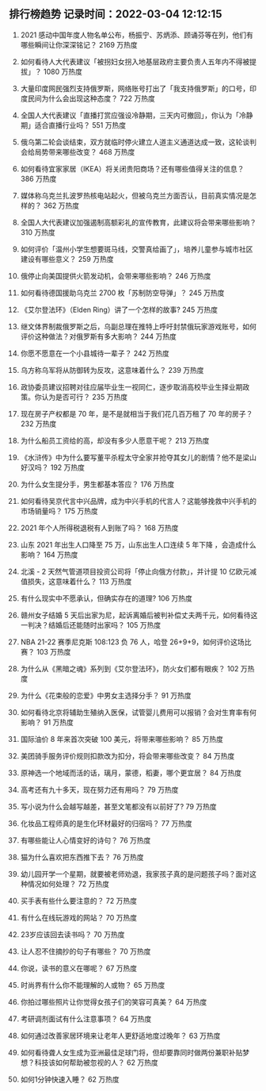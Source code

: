 
## 排行榜趋势 记录时间：2022-03-04 12:12:15
  
  1. 2021 感动中国年度人物名单公布，杨振宁、苏炳添、顾诵芬等在列，他们有哪些瞬间让你深深铭记？ 2169 万热度
    
  2. 如何看待人大代表建议「被拐妇女拐入地基层政府主要负责人五年内不得被提拔」？ 1080 万热度
    
  3. 大量印度网民强烈支持俄罗斯，网络账号打出了「我支持俄罗斯」的口号，印度民间为什么会出现这种态度？ 722 万热度
    
  4. 全国人大代表建议「直播打赏应强设冷静期，三天内可撤回」，你认为「冷静期」适合直播行业吗？ 551 万热度
    
  5. 俄乌第二轮会谈结束，双方就临时停火建立人道主义通道达成一致，这轮谈判会给局势带来哪些改变？ 468 万热度
    
  6. 如何看待宜家家居（IKEA）将关闭贵阳商场？还有哪些值得关注的信息？ 386 万热度
    
  7. 媒体称乌克兰扎波罗热核电站起火，但被乌克兰方面否认，目前真实情况是怎样的？ 362 万热度
    
  8. 全国人大代表建议加强遏制高额彩礼的宣传教育，此建议将会带来哪些影响？ 310 万热度
    
  9. 如何评价「温州小学生想要斑马线，交警真给画了」，培养儿童参与城市社区建设有哪些意义？ 259 万热度
    
  10. 俄停止向美国提供火箭发动机，会带来哪些影响？ 246 万热度
    
  11. 如何看待德国援助乌克兰 2700 枚「苏制防空导弹」？ 245 万热度
    
  12. 《艾尔登法环》（Elden Ring）讲了一个怎样的故事? 245 万热度
    
  13. 继文体界制裁俄罗斯之后，乌副总理在推特上呼吁封禁俄玩家游戏账号，如何评价这种做法？对俄罗斯有多大影响？ 244 万热度
    
  14. 你愿不愿意在一个小县城待一辈子？ 242 万热度
    
  15. 乌方称乌军将从防御转为反攻，这意味着什么？ 239 万热度
    
  16. 政协委员建议招聘对往应届毕业生一视同仁，逐步取消高校毕业生择业期政策。你认为是否可行？ 235 万热度
    
  17. 现在房子产权都是 70 年，是不是就相当于我们花几百万租了 70 年的房子？ 232 万热度
    
  18. 为什么船员工资给的高，却没有多少人愿意干呢？ 213 万热度
    
  19. 《水浒传》中为什么要写董平杀程太守全家并抢夺其女儿的剧情？他不是梁山好汉吗？ 192 万热度
    
  20. 为什么女生提分手，男生都基本答应？ 176 万热度
    
  21. 如何看待吴京代言中兴品牌，成为中兴手机的代言人？这能够挽救中兴手机的市场销量吗？ 175 万热度
    
  22. 2021 年个人所得税退税有人到账了吗？ 168 万热度
    
  23. 山东 2021 年出生人口降至 75 万，山东出生人口连续 5 年下降 ，会造成什么影响？ 164 万热度
    
  24. 北溪 - 2 天然气管道项目投资公司将「停止向俄方付款」，并计提 10 亿欧元减值损失，这意味着什么？ 113 万热度
    
  25. 有什么现实中不愿承认，但确实存在的道理? 106 万热度
    
  26. 赣州女子结婚 5 天后出家为尼，起诉离婚后被判补偿丈夫两千元，如何看待这一判决？结婚后还能随时出家吗？ 105 万热度
    
  27. NBA 21-22 赛季尼克斯 108:123 负 76 人，哈登 26+9+9，如何评价这场比赛？ 103 万热度
    
  28. 为什么从《黑暗之魂》系列到《艾尔登法环》，防火女们都有眼疾？ 102 万热度
    
  29. 为什么《花束般的恋爱》中男女主选择分手？ 91 万热度
    
  30. 如何看待北京将辅助生殖纳入医保，试管婴儿费用可以报销？会对生育率有何影响？ 91 万热度
    
  31. 国际油价 8 年来首次突破 100 美元，将带来哪些影响？ 85 万热度
    
  32. 美团骑手服务评价规则扣款改为扣分，将会带来哪些改变？ 84 万热度
    
  33. 原神选一个地域而活的话，璃月，蒙德，稻妻，哪个更宜居？ 84 万热度
    
  34. 高考还有九十多天，现在努力还有用吗？ 79 万热度
    
  35. 写小说为什么会越写越差，甚至文笔都没有以前好了? 79 万热度
    
  36. 化妆品工程师真的是生化环材最好的归宿吗？ 77 万热度
    
  37. 有哪些能让人心情变好的诗句？ 76 万热度
    
  38. 猫为什么喜欢把东西推下去？ 76 万热度
    
  39. 幼儿园开学一个星期，就要被老师劝退，我家孩子真的是问题孩子吗？面对这种情况如何处理？ 72 万热度
    
  40. 买手表有些什么要注意的？ 72 万热度
    
  41. 有什么在线玩游戏的网站？ 70 万热度
    
  42. 23岁应该回去读书吗？ 70 万热度
    
  43. 让人忍不住摘抄的句子有哪些？ 70 万热度
    
  44. 你说，读书的意义在哪呢？ 67 万热度
    
  45. 时尚界有什么你不能理解的人或物？ 65 万热度
    
  46. 你拍过哪些照片让你觉得女孩子们的笑容可真美？ 64 万热度
    
  47. 考研调剂面试有什么注意事项？ 64 万热度
    
  48. 如何通过改善家居环境来让老年人更舒适地度过晚年？ 63 万热度
    
  49. 如何看待聋人女生成为亚洲最佳足球门将，但却要靠同时做两份兼职补贴梦想？科技该如何帮助被忽视的人？ 62 万热度
    
  50. 如何1分钟快速入睡？ 62 万热度
    